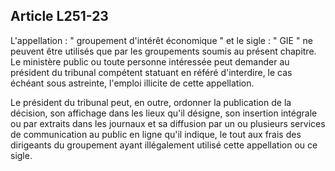 Article L251-23
----
L'appellation : " groupement d'intérêt économique " et le sigle : " GIE " ne
peuvent être utilisés que par les groupements soumis au présent chapitre. Le
ministère public ou toute personne intéressée peut demander au président du
tribunal compétent statuant en référé d'interdire, le cas échéant sous
astreinte, l'emploi illicite de cette appellation.

Le président du tribunal peut, en outre, ordonner la publication de la décision,
son affichage dans les lieux qu'il désigne, son insertion intégrale ou par
extraits dans les journaux et sa diffusion par un ou plusieurs services de
communication au public en ligne qu'il indique, le tout aux frais des dirigeants
du groupement ayant illégalement utilisé cette appellation ou ce sigle.
